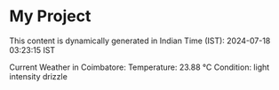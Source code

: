 # My Project

This content is dynamically generated in Indian Time (IST): 2024-07-18 03:23:15 IST


Current Weather in Coimbatore:
Temperature: 23.88 °C
Condition: light intensity drizzle
